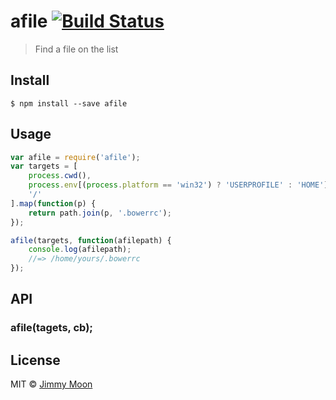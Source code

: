# afile [![Build Status](https://travis-ci.org/ragingwind/afile.svg?branch=master)](https://travis-ci.org/ragingwind/afile)

> Find a file on the list


## Install

```
$ npm install --save afile
```


## Usage

```js
var afile = require('afile');
var targets = [
	process.cwd(),
	process.env[(process.platform == 'win32') ? 'USERPROFILE' : 'HOME'],
	'/'
].map(function(p) {
	return path.join(p, '.bowerrc');
});

afile(targets, function(afilepath) {
	console.log(afilepath);
	//=> /home/yours/.bowerrc
});
```
## API

### afile(tagets, cb);

## License

MIT © [Jimmy Moon](http://ragingwind.me)
